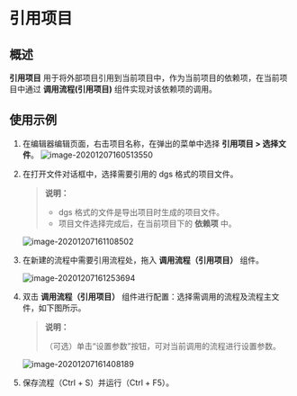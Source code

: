 # 引用项目

## 概述

**引用项目** 用于将外部项目引用到当前项目中，作为当前项目的依赖项，在当前项目中通过 **调用流程(引用项目)** 组件实现对该依赖项的调用。

## 使用示例

1. 在编辑器编辑页面，右击项目名称，在弹出的菜单中选择 **引用项目 > 选择文件**。
      ![image-20201207160513550](https://docimages.blob.core.chinacloudapi.cn/images/Activities/image-20201207160513550.png)

2. 在打开文件对话框中，选择需要引用的 dgs 格式的项目文件。

   > **说明：**
   >
   > - dgs 格式的文件是导出项目时生成的项目文件。
   > - 项目文件选择完成后，在当前项目下的 **依赖项** 中。

   ![image-20201207161108502](https://docimages.blob.core.chinacloudapi.cn/images/Activities/image-20201207161108502.png)

3. 在新建的流程中需要引用流程处，拖入 **调用流程（引用项目）** 组件。

   ![image-20201207161253694](https://docimages.blob.core.chinacloudapi.cn/images/Activities/image-20201207161253694.png)

4. 双击 **调用流程（引用项目）** 组件进行配置：选择需调用的流程及流程主文件，如下图所示。

    > **说明：**
    >
    > （可选）单击“设置参数”按钮，可对当前调用的流程进行设置参数。

    ![image-20201207161408189](https://docimages.blob.core.chinacloudapi.cn/images/Activities/image-20201207161408189.png)

5. 保存流程（Ctrl + S）并运行（Ctrl + F5）。
